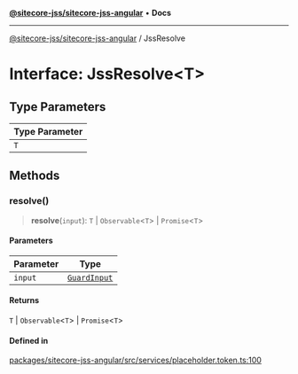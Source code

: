 [**@sitecore-jss/sitecore-jss-angular**](../README.md) • **Docs**

***

[@sitecore-jss/sitecore-jss-angular](../README.md) / JssResolve

# Interface: JssResolve\<T\>

## Type Parameters

| Type Parameter |
| ------ |
| `T` |

## Methods

### resolve()

> **resolve**(`input`): `T` \| `Observable`\<`T`\> \| `Promise`\<`T`\>

#### Parameters

| Parameter | Type |
| ------ | ------ |
| `input` | [`GuardInput`](GuardInput.md) |

#### Returns

`T` \| `Observable`\<`T`\> \| `Promise`\<`T`\>

#### Defined in

[packages/sitecore-jss-angular/src/services/placeholder.token.ts:100](https://github.com/Sitecore/jss/blob/49e56a9efb1742351f2d61235b0c8a0afb80e052/packages/sitecore-jss-angular/src/services/placeholder.token.ts#L100)
